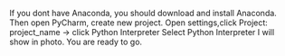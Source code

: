 If you dont have Anaconda, you should download and install Anaconda.
Then open PyCharm, create new project. 
Open settings,click Project: project_name -> click Python Interpreter
Select Python Interpreter I will show in photo.
You are ready to go.